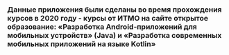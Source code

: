 ### Данные приложения были сделаны во время прохождения курсов в 2020 году -  курсы от ИТМО на сайте открытое образование: «Разработка Аndroid-приложений для мобильных устройств» (Java) и «Разработка современных мобильных приложений на языке Kotlin»
